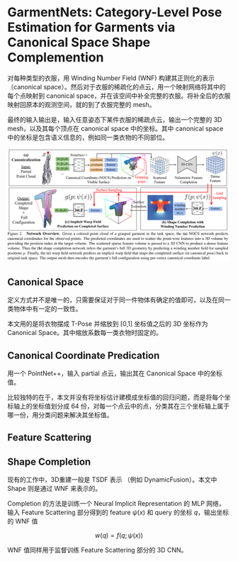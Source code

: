 # GarmentNets: Category-Level Pose Estimation for Garments via Canonical Space Shape Complemention
对每种类型的衣服，用 Winding Number Field (WNF) 构建其正则化的表示（canonical space）。然后对于衣服的稀疏化的点云，用一个映射网络将其中的每个点映射到 canonical space，并在该空间中补全完整的衣服。将补全后的衣服映射回原本的观测空间，就的到了衣服完整的 mesh。

最终的输入输出是，输入任意姿态下某件衣服的稀疏点云，输出一个完整的 3D mesh，以及其每个顶点在 canonical space 中的坐标。其中 canonical space 中的坐标是包含语义信息的，例如同一类衣物的不同部位。

![](../imgs/garment_nets.png)

## Canonical Space
定义方式并不是唯一的，只需要保证对于同一件物体有确定的值即可，以及在同一类物体中有一定的一致性。

本文用的是将衣物摆成 T-Pose 并缩放到 [0,1] 坐标值之后的 3D 坐标作为 Canonical Space。其中缩放系数每一类衣物时固定的。

## Canonical Coordinate Predication
用一个 PointNet++，输入 partial 点云，输出其在 Canonical Space 中的坐标值。

比较独特的在于，本文并没有将坐标估计建模成坐标值的回归问题，而是将每个坐标轴上的坐标值划分成 64 份，对每一个点云中的点，分类其在三个坐标轴上属于哪一份，用分类问题来解决其坐标值。

## Feature Scattering

## Shape Completion
现有的工作中，3D重建一般是 TSDF 表示 （例如 DynamicFusion）。本文中 Shape 则是通过 WNF 来表示的。

Completion 的方法是训练一个 Neural Implicit Representation 的 MLP 网络，输入 Feature Scattering 部分得到的 feature $\psi(x)$ 和 query 的坐标 $q$，输出坐标的 WNF 值

$$w(q) = f(q;\psi(x))$$

WNF 值同样用于监督训练 Feature Scattering 部分的 3D CNN。